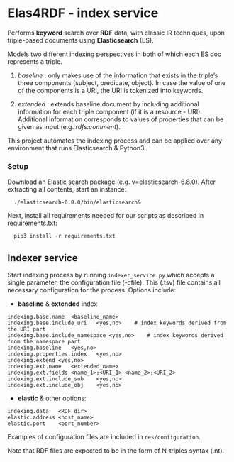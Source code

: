 # Elas4RDF - index service

Performs **keyword** search over **RDF** data, with classic IR techniques, upon triple-based documents using **Elasticsearch** (ES). 

Models two different indexing perspectives in both of which each ES doc represents a triple.

1. *baseline* : only  makes use  of  the  information  that  exists  in  the  triple’s  three  components  (subject, predicate, object). In case the value of one of the components is a URI, the URI is tokenized into keywords.

2. *extended* : extends baseline document by including additional information for each triple component (if it is a resource - URI). Additional information corresponds to values of properties that can be given as input (e.g. *rdfs:comment*).


This project automates the indexing process and can be applied over any environment that runs Elasticsearch & Python3.
### Setup
Download an Elastic search package  (e.g. v=elasticsearch-6.8.0). After extracting all contents, start an instance:
```
  ./elasticsearch-6.8.0/bin/elasticsearch&
```  

Next, install all requirements needed for our scripts as described in requirements.txt:
```
  pip3 install -r requirements.txt
```

## Indexer service 
Start indexing process by running ```indexer_service.py``` which accepts a single parameter, the configuration file (-cfile). This (.tsv) file 
contains all necessary configuration for the process. Options include:

* **baseline** & **extended** index



```
indexing.base.name	<baseline_name>
indexing.base.include_uri	<yes,no>    # index keywords derived from the URI part
indexing.base.include_namespace	<yes,no>    # index keywords derived from the namespace part
indexing.baseline	<yes,no>
indexing.properties.index	<yes,no>     
indexing.extend	<yes,no>
indexing.ext.name   <extended_name>
indexing.ext.fields <name_1>;<URI_1> <name_2>;<URI_2> 
indexing.ext.include_sub    <yes,no>
indexing.ext.include_obj    <yes,no>
```

* **elastic** & other options:
```
indexing.data	<RDF_dir>
elastic.address	<host_name>
elastic.port	<port_number>
```
Examples of configuration files are included in ```res/configuration```. 


Note that RDF files are expected to be in the form of N-triples syntax (.nt).
